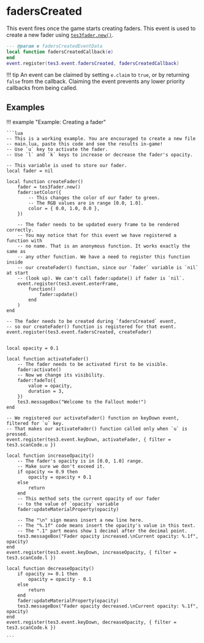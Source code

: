 # fadersCreated
<div class="search_terms" style="display: none">faderscreated</div>

<!---
	This file is autogenerated. Do not edit this file manually. Your changes will be ignored.
	More information: https://github.com/MWSE/MWSE/tree/master/docs
-->

This event fires once the game starts creating faders. This event is used to create a new fader using [`tes3fader.new()`](https://mwse.github.io/MWSE/types/tes3fader/#new).

```lua
--- @param e fadersCreatedEventData
local function fadersCreatedCallback(e)
end
event.register(tes3.event.fadersCreated, fadersCreatedCallback)
```

!!! tip
	An event can be claimed by setting `e.claim` to `true`, or by returning `false` from the callback. Claiming the event prevents any lower priority callbacks from being called.

## Examples

!!! example "Example: Creating a fader"

	```lua
	-- This is a working example. You are encouraged to create a new file
	-- main.lua, paste this code and see the results in-game!
	-- Use `u` key to activate the fader.
	-- Use `l` and `k` keys to increase or decrease the fader's opacity.
	
	-- This variable is used to store our fader.
	local fader = nil
	
	local function createFader()
		fader = tes3fader.new()
		fader:setColor({
			-- This changes the color of our fader to green.
			-- The RGB values are in range [0.0, 1.0].
			color = { 0.0, 1.0, 0.0 },
		})
	
		-- The fader needs to be updated every frame to be rendered correctly.
		-- You may notice that for this event we have registered a function with
		-- no name. That is an anonymous function. It works exactly the same as
		-- any other function. We have a need to register this function inside
		-- our createFader() function, since our `fader` variable is `nil` at start
		-- (look up). We can't call fader:update() if fader is `nil`.
		event.register(tes3.event.enterFrame,
			function()
				fader:update()
			end
		)
	end
	
	-- The fader needs to be created during `fadersCreated` event,
	-- so our createFader() function is registered for that event.
	event.register(tes3.event.fadersCreated, createFader)
	
	
	local opacity = 0.1
	
	local function activateFader()
		-- The fader needs to be activated first to be visible.
		fader:activate()
		-- Now we change its visibility.
		fader:fadeTo({
			value = opacity,
			duration = 3,
		})
		tes3.messageBox("Welcome to the Fallout mode!")
	end
	
	-- We registered our activateFader() function on keyDown event, filtered for `u` key.
	-- That makes our activateFader() function called only when `u` is pressed.
	event.register(tes3.event.keyDown, activateFader, { filter = tes3.scanCode.u })
	
	local function increaseOpacity()
		-- The fader's opacity is in [0.0, 1.0] range.
		-- Make sure we don't exceed it.
		if opacity <= 0.9 then
			opacity = opacity + 0.1
		else
			return
		end
		-- This method sets the current opacity of our fader
		-- to the value of `opacity` variable
		fader:updateMaterialProperty(opacity)
	
		-- The "\n" sign means insert a new line here.
		-- The "%.1f" code means insert the opacity's value in this text.
		-- The ".1" part means show 1 decimal after the decimal point.
		tes3.messageBox("Fader opacity increased.\nCurrent opacity: %.1f", opacity)
	end
	event.register(tes3.event.keyDown, increaseOpacity, { filter = tes3.scanCode.l })
	
	local function decreaseOpacity()
		if opacity >= 0.1 then
			opacity = opacity - 0.1
		else
			return
		end
		fader:updateMaterialProperty(opacity)
		tes3.messageBox("Fader opacity decreased.\nCurrent opacity: %.1f", opacity)
	end
	event.register(tes3.event.keyDown, decreaseOpacity, { filter = tes3.scanCode.k })

	```

